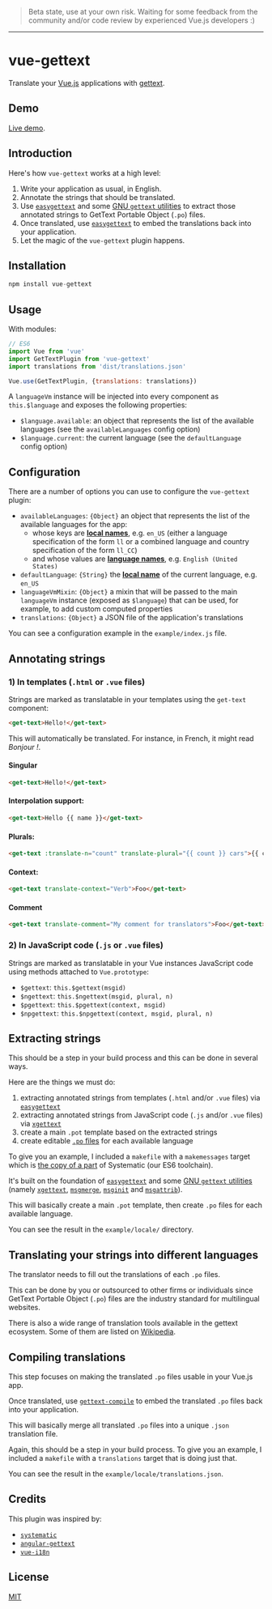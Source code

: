 > Beta state, use at your own risk. Waiting for some feedback from the community and/or code review by experienced Vue.js developers :)

---

# vue-gettext

Translate your [Vue.js](http://vuejs.org) applications with [gettext](https://en.wikipedia.org/wiki/Gettext).

## Demo

[Live demo](https://polyconseil.github.io/vue-gettext/).

## Introduction

Here's how `vue-gettext` works at a high level:

1. Write your application as usual, in English.
2. Annotate the strings that should be translated.
3. Use [`easygettext`](https://github.com/Polyconseil/easygettext#gettext-extract) and some [GNU `gettext` utilities](https://www.gnu.org/software/gettext/manual/gettext.html) to extract those annotated strings to GetText Portable Object (`.po`) files.
4. Once translated, use [`easygettext`](https://github.com/Polyconseil/easygettext#gettext-compile) to embed the translations back into your application.
5. Let the magic of the `vue-gettext` plugin happens.

## Installation

```javascript
npm install vue-gettext
```

## Usage

With modules:

```javascript
// ES6
import Vue from 'vue'
import GetTextPlugin from 'vue-gettext'
import translations from 'dist/translations.json'

Vue.use(GetTextPlugin, {translations: translations})
```

A `languageVm` instance will be injected into every component as `this.$language` and exposes the following properties:

- `$language.available`: an object that represents the list of the available languages (see the `availableLanguages` config option)
- `$language.current`: the current language (see the `defaultLanguage` config option)

## Configuration

There are a number of options you can use to configure the `vue-gettext` plugin:

- `availableLanguages`: `{Object}` an object that represents the list of the available languages for the app:
    - whose keys are [**local names**](http://www.localeplanet.com/icu/), e.g. `en_US` (either a language specification of the form `ll` or a combined language and country specification of the form `ll_CC`)
    - and whose values are [**language names**](http://docs.translatehouse.org/projects/localization-guide/en/latest/l10n/languagenames.html), e.g. `English (United States)`
- `defaultLanguage`: `{String}` the [**local name**](http://www.localeplanet.com/icu/) of the current language, e.g. `en_US`
- `languageVmMixin`: `{Object}` a mixin that will be passed to the main `languageVm` instance (exposed as `$language`) that can be used, for example, to add custom computed properties
- `translations`: `{Object}` a JSON file of the application's translations

You can see a configuration example in the `example/index.js` file.

## Annotating strings

### 1) In templates (`.html` or `.vue` files)

Strings are marked as translatable in your templates using the `get-text` component:

```html
<get-text>Hello!</get-text>
```

This will automatically be translated. For instance, in French, it might read *Bonjour !*.

#### Singular

```html
<get-text>Hello!</get-text>
```

#### Interpolation support:

```html
<get-text>Hello {{ name }}</get-text>
```

#### Plurals:

```html
<get-text :translate-n="count" translate-plural="{{ count }} cars">{{ count }} car</get-text>
```

#### Context:

```html
<get-text translate-context="Verb">Foo</get-text>
```


#### Comment

```html
<get-text translate-comment="My comment for translators">Foo</get-text>
```

### 2) In JavaScript code (`.js` or `.vue` files)

Strings are marked as translatable in your Vue instances JavaScript code using methods attached to `Vue.prototype`:

- `$gettext`: `this.$gettext(msgid)`
- `$ngettext`: `this.$ngettext(msgid, plural, n)`
- `$pgettext`: `this.$pgettext(context, msgid)`
- `$npgettext`: `this.$npgettext(context, msgid, plural, n)`

## Extracting strings

This should be a step in your build process and this can be done in several ways.

Here are the things we must do:

1. extracting annotated strings from templates (`.html` and/or `.vue` files) via [`easygettext`](https://github.com/Polyconseil/easygettext#gettext-extract)
2. extracting annotated strings from JavaScript code (`.js` and/or `.vue` files) via [`xgettext`](https://www.gnu.org/savannah-checkouts/gnu/gettext/manual/html_node/xgettext-Invocation.html)
3. create a main `.pot` template based on the extracted strings
4. create editable [`.po` files](https://www.gnu.org/savannah-checkouts/gnu/gettext/manual/html_node/PO-Files.html) for each available language

To give you an example, I included a `makefile` with a `makemessages` target which is [the copy of a part](https://github.com/Polyconseil/systematic/blob/866d5a7b44b5926b7033271bbb2969d9d2a3dc9b/mk/main.mk#L167-L183) of Systematic (our ES6 toolchain).

It's built on the foundation of [`easygettext`](https://github.com/Polyconseil/easygettext#gettext-extract) and some [GNU `gettext` utilities](https://www.gnu.org/software/gettext/manual/gettext.html) (namely [`xgettext`](https://www.gnu.org/savannah-checkouts/gnu/gettext/manual/html_node/xgettext-Invocation.html), [`msgmerge`](https://www.gnu.org/software/gettext/manual/html_node/msgmerge-Invocation.html), [`msginit`](https://www.gnu.org/software/gettext/manual/html_node/msginit-Invocation.html) and [`msgattrib`](https://www.gnu.org/software/gettext/manual/html_node/msgattrib-Invocation.html)).

This will basically create a main `.pot` template, then create `.po` files for each available language.

You can see the result in the `example/locale/` directory.

## Translating your strings into different languages

The translator needs to fill out the translations of each `.po` files.

This can be done by you or outsourced to other firms or individuals since GetText Portable Object (`.po`) files are the industry standard for multilingual websites.

There is also a wide range of translation tools available in the gettext ecosystem. Some of them are listed on [Wikipedia](https://en.wikipedia.org/wiki/Gettext#See_also).

## Compiling translations

This step focuses on making the translated `.po` files usable in your Vue.js app.

Once translated, use [`gettext-compile`](https://github.com/Polyconseil/easygettext#gettext-compile) to embed the translated `.po` files back into your application.

This will basically merge all translated `.po` files into a unique `.json` translation file.

Again, this should be a step in your build process. To give you an example, I included a `makefile` with a `translations` target that is doing just that.

You can see the result in the `example/locale/translations.json`.

## Credits

This plugin was inspired by:

- [`systematic`](https://github.com/Polyconseil/systematic)
- [`angular-gettext`](https://angular-gettext.rocketeer.be)
- [`vue-i18n`](https://github.com/kazupon/vue-i18n)

## License

[MIT](http://opensource.org/licenses/MIT)
